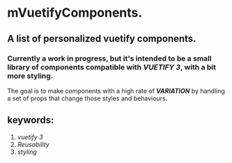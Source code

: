 # mVuetifyComponents.
## A list of personalized vuetify components.
### Currently a work in progress, but it's intended to be a small library of components compatible with ***VUETIFY 3***, with a bit more styling.
The goal is to make components with a high rate of ***VARIATION*** by handling a set of props that change those styles and behaviours.

## keywords:
1. *vuetify 3*
2. *Reusability*
3. *styling*
